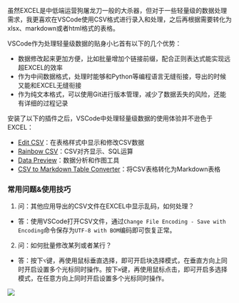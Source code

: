 虽然EXCEL是中低端运营狗屠龙刀一般的大杀器，但对于一些轻量级的数据处理需求，我更喜欢在VSCode使用CSV格式进行录入和处理，之后再根据需要转化为xlsx、markdown或者html格式的表格。

VSCode作为处理轻量级数据的贴身小匕首有以下的几个优势：

- 数据修改起来更加方便，比如批量增加个链接前缀，配合正则表达式能实现远超EXCEL的效率
- 作为中间数据格式，处理时能够和Python等编程语言无缝衔接，导出的时候又能和EXCEL无缝衔接
- 作为纯文本格式，可以使用Git进行版本管理，减少了数据丢失的风险，还能有详细的过程记录

安装了以下的插件之后，VSCode中处理轻量级数据的使用体验并不逊色于EXCEL：

- [Edit CSV](https://github.com/janisdd/vscode-edit-csv)：在表格样式中显示和修改CSV数据
- [Rainbow CSV](https://github.com/mechatroner/vscode_rainbow_csv)：CSV对齐显示、SQL运算
- [Data Preview](https://github.com/RandomFractals/vscode-data-preview)：数据分析和作图工具
- [CSV to Markdown Table Converter](https://marketplace.visualstudio.com/items?itemName=Marchiore.csvtomarkdown)：将CSV表格转化为Markdown表格

### 常用问题&使用技巧

1. 问：其他应用导出的CSV文件在EXCEL中显示乱码，如何处理？
- 答：使用VSCode打开CSV文件，通过`Change File Encoding - Save with Encoding`命令保存为`UTF-8 with BOM`编码即可恢复正常。


2. 问：如何批量修改某列或者某行？
- 答：按下`⌥`键，再使用鼠标垂直选择，即可开启块选择模式，在垂直方向上同时开启设置多个光标同时操作。按下`⌘`键，再使用鼠标点击，即可开启多选择模式，在任意方向上同时开启设置多个光标同时操作。

![](http://assets.libukai.top/img/VSCode_多重选择.gif)

